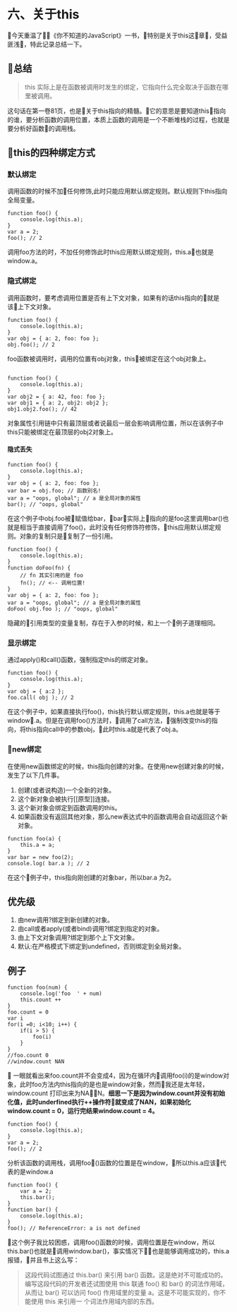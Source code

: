 # 六、关于this
今天重温了《你不知道的JavaScript》一书，特别是关于this这章，受益匪浅，特此记录总结一下。
## 总结

>this 实际上是在函数被调用时发生的绑定，它指向什么完全取决于函数在哪里被调用。

这句话在第一卷81页，也是关于this指向的精髓。它的意思是要知道this指向的谁，要分析函数的调用位置，本质上函数的调用是一个不断堆栈的过程，也就是要分析好函数的调用栈。

## this的四种绑定方式
### 默认绑定
调用函数的时候不加任何修饰,此时只能应用默认绑定规则。默认规则下this指向全局变量。
```
function foo() { 
    console.log(this.a);
}
var a = 2; 
foo(); // 2
```
调用foo方法的时，不加任何修饰此时this应用默认绑定规则，this.a也就是window.a。
### 隐式绑定
调用函数时，要考虑调用位置是否有上下文对象，如果有的话this指向的就是该上下文对象。
```
function foo() { 
    console.log(this.a);
}
var obj = { a: 2, foo: foo };
obj.foo(); // 2
```
foo函数被调用时，调用的位置有obj对象，this被绑定在这个obj对象上。
```

function foo() { 
    console.log(this.a);
}
var obj2 = { a: 42, foo: foo };
var obj1 = { a: 2, obj2: obj2 };
obj1.obj2.foo(); // 42
```
对象属性引用链中只有最顶层或者说最后一层会影响调用位置，所以在该例子中this只能被绑定在最顶层的obj2对象上。

#### 隐式丢失
```
function foo() { 
    console.log(this.a);
}
var obj = { a: 2, foo: foo };
var bar = obj.foo; // 函数别名!
var a = "oops, global"; // a 是全局对象的属性 
bar(); // "oops, global" 
```
在这个例子中obj.foo被赋值给bar，bar实际上指向的是foo这里调用bar()也就是相当于直接调用了foo()，此时没有任何修饰符修饰，this应用默认绑定规则。对象的复制只是复制了一份引用。
```
function foo() { 
    console.log(this.a);
}
function doFoo(fn) {
    // fn 其实引用的是 foo 
    fn(); // <-- 调用位置!
}
var obj = { a: 2, foo: foo };
var a = "oops, global"; // a 是全局对象的属性 
doFoo( obj.foo ); // "oops, global"
```
隐藏的引用类型的变量复制，存在于入参的时候，和上一个例子道理相同。

### 显示绑定
通过apply()和call()函数，强制指定this的绑定对象。
```
function foo() { 
    console.log(this.a);
}
var obj = { a:2 };
foo.call( obj ); // 2
```
在这个例子中，如果直接执行foo()，this执行默认绑定规则，this.a也就是等于window.a。但是在调用foo()方法时，调用了call方法，强制改变this的指向，将this指向call中的参数obj，此时this.a就是代表了obj.a。

### new绑定
在使用new函数绑定的时候，this指向创建的对象。在使用new创建对象的时候，发生了以下几件事。
1. 创建(或者说构造)一个全新的对象。
2. 这个新对象会被执行[[原型]]连接。
3. 这个新对象会绑定到函数调用的this。
4. 如果函数没有返回其他对象，那么new表达式中的函数调用会自动返回这个新对象。
```
function foo(a) { 
    this.a = a;
}
var bar = new foo(2); 
console.log( bar.a ); // 2
```
在这个例子中，this指向刚创建的对象bar，所以bar.a 为2。

## 优先级
1. 由new调用?绑定到新创建的对象。
2. 由call或者apply(或者bind)调用?绑定到指定的对象。
3. 由上下文对象调用?绑定到那个上下文对象。
4. 默认:在严格模式下绑定到undefined，否则绑定到全局对象。
## 例子

```
function foo(num) {
    console.log('foo  ' + num)
    this.count ++
}
foo.count = 0
var i
for(i =0; i<10; i++) {
    if(i > 5) {
        foo(i)
    }
}
//foo.count 0
//window.count NAN
```

一眼就看出来foo.count并不会变成4，因为在循环内调用foo(i)的是window对象，此时foo方法内this指向的是也是window对象，然而我还是太年轻，window.count 打印出来为NAN。<b>细思一下是因为window.count并没有初始化值，此时underfined执行++操作符就变成了NAN，如果初始化window.count = 0，运行完结果window.count = 4。</b>

```
function foo() { 
    console.log(this.a);
}
var a = 2; 
foo(); // 2
```
分析该函数的调用栈，调用foo()函数的位置是在window，所以this.a应该代表的是window.a

```
function foo() { 
    var a = 2;
    this.bar(); 
}
function bar() { 
    console.log(this.a);
}
foo(); // ReferenceError: a is not defined
```
这个例子我比较困惑，调用foo()函数的时候，调用位置是在window，所以this.bar()也就是调用window.bar()，事实情况下也是能够调用成功的，this.a报错，并且书上这么写：
>这段代码试图通过 this.bar() 来引用 bar() 函数。这是绝对不可能成功的。编写这段代码的开发者还试图使用 this 联通 foo() 和 bar() 的词法作用域，从而让 bar() 可以访问 foo() 作用域里的变量 a。这是不可能实现的，你不能使用 this 来引用一 个词法作用域内部的东西。

